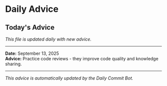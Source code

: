 # Daily Advice

## Today's Advice
*This file is updated daily with new advice.*

---

**Date:** September 13, 2025  
**Advice:** Practice code reviews - they improve code quality and knowledge sharing.

---

*This advice is automatically updated by the Daily Commit Bot.*
